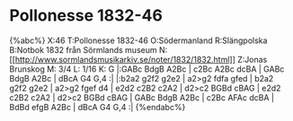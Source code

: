 # Pollonesse 1832-46

{%abc%}
X:46
T:Pollonesse 1832-46
O:Södermanland
R:Slängpolska
B:Notbok 1832 från Sörmlands museum
N:[[http://www.sormlandsmusikarkiv.se/noter/1832/1832.html]]
Z:Jonas Brunskog
M: 3/4
L: 1/16
K: G
|:GABc BdgB A2Bc | c2Bc A2Bc dcBA | GABc BdgB A2Bc | dBcA G4 G,4 :|
|:b2a2 g2f2 g2e2 | a2>g2 fdfa gfed | b2a2 g2f2 g2e2 | a2>g2 fgef d4 |
e2d2 c2B2 c2A2 | d2>c2 BGBd cBAG | e2d2 c2B2 c2A2 | d2>c2 BGBd cBAG |
GABc BdgB A2Bc | c2Bc AFAc dcBA | BdBd efgB A2Bc | dBcA G4 G,4 :|
{%endabc%}


